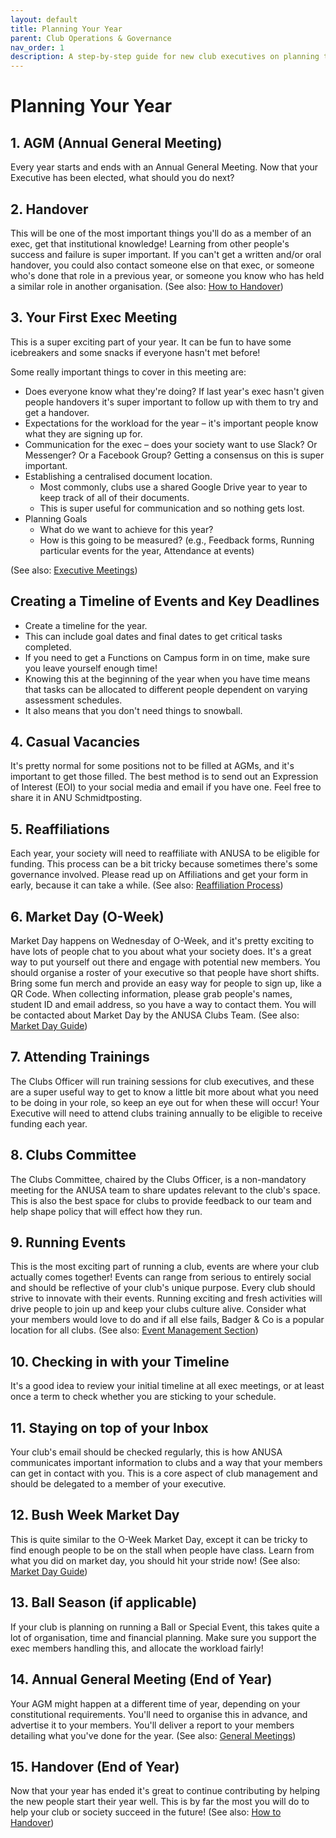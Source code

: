 ```yaml
---
layout: default
title: Planning Your Year
parent: Club Operations & Governance
nav_order: 1
description: A step-by-step guide for new club executives on planning their term, from AGM to handover.
---
```


# Planning Your Year

## 1. AGM (Annual General Meeting)
Every year starts and ends with an Annual General Meeting. Now that your Executive has been elected, what should you do next?

## 2. Handover
This will be one of the most important things you'll do as a member of an exec, get that institutional knowledge! Learning from other people's success and failure is super important. If you can't get a written and/or oral handover, you could also contact someone else on that exec, or someone who's done that role in a previous year, or someone you know who has held a similar role in another organisation.
(See also: [How to Handover](./handover-guide.html))

## 3. Your First Exec Meeting
This is a super exciting part of your year. It can be fun to have some icebreakers and some snacks if everyone hasn't met before!

Some really important things to cover in this meeting are:
*   Does everyone know what they're doing? If last year's exec hasn't given people handovers it's super important to follow up with them to try and get a handover.
*   Expectations for the workload for the year – it's important people know what they are signing up for.
*   Communication for the exec – does your society want to use Slack? Or Messenger? Or a Facebook Group? Getting a consensus on this is super important.
*   Establishing a centralised document location.
    *   Most commonly, clubs use a shared Google Drive year to year to keep track of all of their documents.
    *   This is super useful for communication and so nothing gets lost.
*   Planning Goals
    *   What do we want to achieve for this year?
    *   How is this going to be measured? (e.g., Feedback forms, Running particular events for the year, Attendance at events)

(See also: [Executive Meetings](./running-meetings/executive-meetings.html))

## Creating a Timeline of Events and Key Deadlines
*   Create a timeline for the year.
*   This can include goal dates and final dates to get critical tasks completed.
*   If you need to get a Functions on Campus form in on time, make sure you leave yourself enough time!
*   Knowing this at the beginning of the year when you have time means that tasks can be allocated to different people dependent on varying assessment schedules.
*   It also means that you don't need things to snowball.

## 4. Casual Vacancies
It's pretty normal for some positions not to be filled at AGMs, and it's important to get those filled. The best method is to send out an Expression of Interest (EOI) to your social media and email if you have one. Feel free to share it in ANU Schmidtposting.

## 5. Reaffiliations
Each year, your society will need to reaffiliate with ANUSA to be eligible for funding. This process can be a bit tricky because sometimes there's some governance involved. Please read up on Affiliations and get your form in early, because it can take a while.
(See also: [Reaffiliation Process](./reaffiliation-process.html))

## 6. Market Day (O-Week)
Market Day happens on Wednesday of O-Week, and it's pretty exciting to have lots of people chat to you about what your society does. It's a great way to put yourself out there and engage with potential new members. You should organise a roster of your executive so that people have short shifts. Bring some fun merch and provide an easy way for people to sign up, like a QR Code. When collecting information, please grab people's names, student ID and email address, so you have a way to contact them. You will be contacted about Market Day by the ANUSA Clubs Team.
(See also: [Market Day Guide](../../event-management/market-day-guide.html))

## 7. Attending Trainings
The Clubs Officer will run training sessions for club executives, and these are a super useful way to get to know a little bit more about what you need to be doing in your role, so keep an eye out for when these will occur! Your Executive will need to attend clubs training annually to be eligible to receive funding each year.

## 8. Clubs Committee
The Clubs Committee, chaired by the Clubs Officer, is a non-mandatory meeting for the ANUSA team to share updates relevant to the club's space. This is also the best space for clubs to provide feedback to our team and help shape policy that will effect how they run.

## 9. Running Events
This is the most exciting part of running a club, events are where your club actually comes together! Events can range from serious to entirely social and should be reflective of your club's unique purpose. Every club should strive to innovate with their events. Running exciting and fresh activities will drive people to join up and keep your clubs culture alive. Consider what your members would love to do and if all else fails, Badger & Co is a popular location for all clubs.
(See also: [Event Management Section](../../events/index.html))

## 10. Checking in with your Timeline
It's a good idea to review your initial timeline at all exec meetings, or at least once a term to check whether you are sticking to your schedule.

## 11. Staying on top of your Inbox
Your club's email should be checked regularly, this is how ANUSA communicates important information to clubs and a way that your members can get in contact with you. This is a core aspect of club management and should be delegated to a member of your executive.

## 12. Bush Week Market Day
This is quite similar to the O-Week Market Day, except it can be tricky to find enough people to be on the stall when people have class. Learn from what you did on market day, you should hit your stride now!
(See also: [Market Day Guide](../../events/market-day-guide.html))

## 13. Ball Season (if applicable)
If your club is planning on running a Ball or Special Event, this takes quite a lot of organisation, time and financial planning. Make sure you support the exec members handling this, and allocate the workload fairly!

## 14. Annual General Meeting (End of Year)
Your AGM might happen at a different time of year, depending on your constitutional requirements. You'll need to organise this in advance, and advertise it to your members. You'll deliver a report to your members detailing what you've done for the year.
(See also: [General Meetings](./running-meetings/general-meetings.html))

## 15. Handover (End of Year)
Now that your year has ended it's great to continue contributing by helping the new people start their year well. This is by far the most you will do to help your club or society succeed in the future!
(See also: [How to Handover](./handover-guide.html))